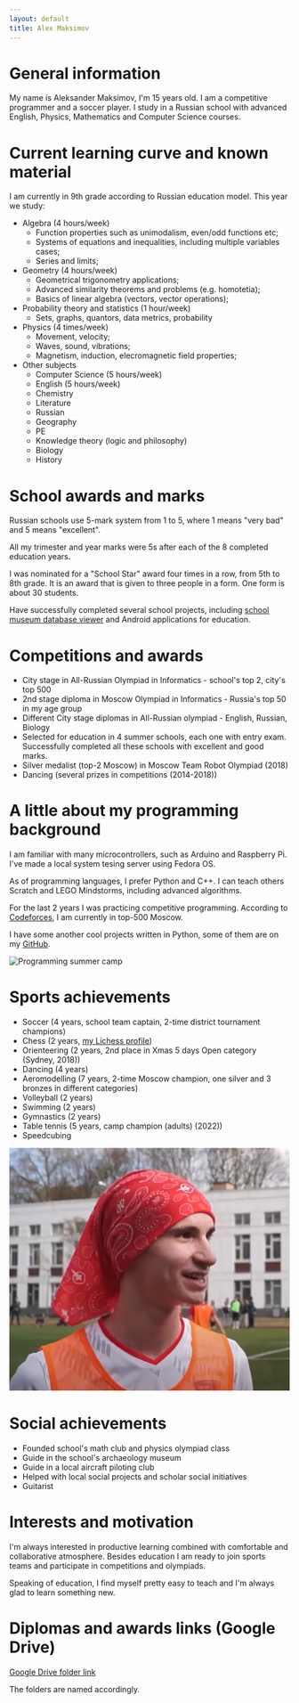 ```yaml
---
layout: default
title: Alex Maksimov
---
```


# General information

My name is Aleksander Maksimov, I'm 15 years old. I am a competitive programmer and a soccer player. I study in a Russian school with advanced English, Physics, Mathematics and Computer Science courses.

# Current learning curve and known material

I am currently in 9th grade according to Russian education model. This year we study:

- Algebra (4 hours/week)
  - Function properties such as unimodalism, even/odd functions etc;
  - Systems of equations and inequalities, including multiple variables cases;
  - Series and limits;
- Geometry (4 hours/week)
  - Geometrical trigonometry applications;
  - Advanced similarity theorems and problems (e.g. homotetia);
  - Basics of linear algebra (vectors, vector operations);
- Probability theory and statistics (1 hour/week)
  - Sets, graphs, quantors, data metrics, probability
- Physics (4 times/week)
  - Movement, velocity;
  - Waves, sound, vibrations;
  - Magnetism, induction, elecromagnetic field properties;
- Other subjects
  - Computer Science (5 hours/week)
  - English (5 hours/week)
  - Chemistry
  - Literature
  - Russian
  - Geography
  - PE
  - Knowledge theory (logic and philosophy)
  - Biology
  - History

# School awards and marks

Russian schools use 5-mark system from 1 to 5, where 1 means "very bad" and 5 means "excellent".

All my trimester and year marks were 5s after each of the 8 completed education years.

I was nominated for a "School Star" award four times in a row, from 5th to 8th grade. It is an award that is given to three people in a form. One form is about 30 students.

Have successfully completed several school projects, including [school museum database viewer](http://project.gym1505.ru/node/27354) and Android applications for education.

# Competitions and awards

- City stage in All-Russian Olympiad in Informatics - school's top 2, city's top 500
- 2nd stage diploma in Moscow Olympiad in Informatics - Russia's top 50 in my age group
- Different City stage diplomas in All-Russian olympiad - English, Russian, Biology
- Selected for education in 4 summer schools, each one with entry exam. Successfully completed all these schools with excellent and good marks.
- Silver medalist (top-2 Moscow) in Moscow Team Robot Olympiad (2018)
- Dancing (several prizes in competitions (2014-2018))

# A little about my programming background

I am familiar with many microcontrollers, such as Arduino and Raspberry Pi. I've made a local system tesing server using Fedora OS.

As of programming languages, I prefer Python and C++. I can teach others Scratch and LEGO Mindstorms, including advanced algorithms.

For the last 2 years I was practicing competitive programming. According to [Codeforces](https://codeforces.com/profile/hurricanecoder), I am currently in top-500 Moscow.

I have some another cool projects written in Python, some of them are on my [GitHub](https://github.com/https://github.com/ASMaksimov2007).

![Programming summer camp](assets/camp.JPG)

# Sports achievements

- Soccer (4 years, school team captain, 2-time district tournament champions)
- Chess (2 years, [my Lichess profile](https://lichess.org/@/Alex_Maksimov))
- Orienteering (2 years, 2nd place in Xmas 5 days Open category (Sydney, 2018))
- Dancing (4 years)
- Aeromodelling (7 years, 2-time Moscow champion, one silver and 3 bronzes in different categories)
- Volleyball (2 years)
- Swimming (2 years)
- Gymnastics (2 years)
- Table tennis (5 years, camp champion (adults) (2022))
- Speedcubing

![Playing soccer](assets/soccer.png)

# Social achievements

- Founded school's math club and physics olympiad class
- Guide in the school's archaeology museum
- Guide in a local aircraft piloting club
- Helped with local social projects and scholar social initiatives
- Guitarist

# Interests and motivation

I'm always interested in productive learning combined with comfortable and collaborative atmosphere. Besides education I am ready to join sports teams and participate in competitions and olympiads.

Speaking of education, I find myself pretty easy to teach and I'm always glad to learn something new.

# Diplomas and awards links (Google Drive)

[Google Drive folder link](https://drive.google.com/drive/folders/1NghPTtf_YX9_yprZteO3c3ksPWViyXVH?usp=sharing)

The folders are named accordingly.
